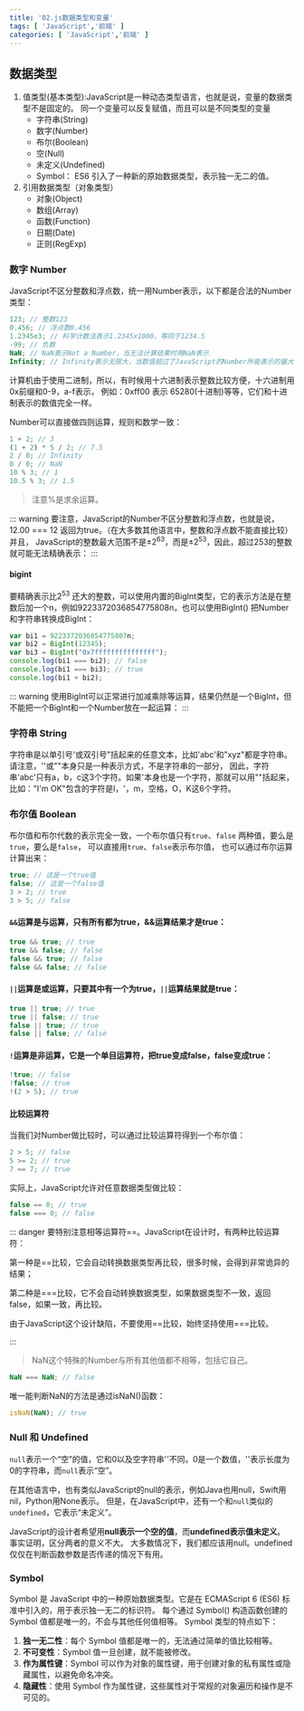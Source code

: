 ```yaml
---
title: '02.js数据类型和变量'
tags: [ 'JavaScript','前端' ]
categories: [ 'JavaScript','前端' ]
---
```


## 数据类型

1. 值类型(基本类型):JavaScript是一种动态类型语言，也就是说，变量的数据类型不是固定的。
   同一个变量可以反复赋值，而且可以是不同类型的变量
    * 字符串(String)
    * 数字(Number)
    * 布尔(Boolean)
    * 空(Null)
    * 未定义(Undefined)
    * Symbol： ES6 引入了一种新的原始数据类型，表示独一无二的值。
2. 引用数据类型（对象类型）
    * 对象(Object)
    * 数组(Array)
    * 函数(Function)
    * 日期(Date)
    * 正则(RegExp)

### 数字 Number

JavaScript不区分整数和浮点数，统一用Number表示，以下都是合法的Number类型：

```js
123; // 整数123
0.456; // 浮点数0.456
1.2345e3; // 科学计数法表示1.2345x1000，等同于1234.5
-99; // 负数
NaN; // NaN表示Not a Number，当无法计算结果时用NaN表示
Infinity; // Infinity表示无限大，当数值超过了JavaScript的Number所能表示的最大值时，就表示为Infinity
```

计算机由于使用二进制，所以，有时候用十六进制表示整数比较方便，十六进制用0x前缀和0-9，a-f表示，
例如：0xff00 表示 65280(十进制)等等，它们和十进制表示的数值完全一样。

Number可以直接做四则运算，规则和数学一致：

```js
1 + 2; // 3
(1 + 2) * 5 / 2; // 7.5
2 / 0; // Infinity
0 / 0; // NaN
10 % 3; // 1
10.5 % 3; // 1.5
```

> 注意%是求余运算。

::: warning
要注意，JavaScript的Number不区分整数和浮点数，也就是说，12.00 === 12 返回为true。（在大多数其他语言中，整数和浮点数不能直接比较）并且，
JavaScript的整数最大范围不是±2<sup>63</sup>，而是±2<sup>53</sup>，因此，超过253的整数就可能无法精确表示：
:::

#### bigint

要精确表示比2<sup>53</sup>
还大的整数，可以使用内置的BigInt类型，它的表示方法是在整数后加一个n，例如9223372036854775808n，也可以使用BigInt()
把Number和字符串转换成BigInt：

```js
var bi1 = 9223372036854775807n;
var bi2 = BigInt(12345);
var bi3 = BigInt("0x7fffffffffffffff");
console.log(bi1 === bi2); // false
console.log(bi1 === bi3); // true
console.log(bi1 + bi2);
```

::: warning
使用BigInt可以正常进行加减乘除等运算，结果仍然是一个BigInt，但不能把一个BigInt和一个Number放在一起运算：
:::

### 字符串 String

字符串是以单引号'或双引号"括起来的任意文本，比如'abc'和"xyz"都是字符串。请注意，''或""本身只是一种表示方式，不是字符串的一部分，
因此，字符串'abc'只有a，b，c这3个字符。如果'本身也是一个字符，那就可以用""括起来，比如："I'm OK"包含的字符是I，'，m，空格，O，K这6个字符。

### 布尔值 Boolean

布尔值和布尔代数的表示完全一致，一个布尔值只有`true`、`false` 两种值，要么是`true`，要么是`false`，
可以直接用`true`、`false`表示布尔值， 也可以通过布尔运算计算出来：

```js
true; // 这是一个true值
false; // 这是一个false值
3 > 2; // true
3 > 5; // false
```

#### `&&`运算是与运算，只有所有都为true，&&运算结果才是true：

```js
true && true; // true
true && false; // false
false && true; // false
false && false; // false
```

#### `||`运算是或运算，只要其中有一个为true，`||`运算结果就是true：

```js
true || true; // true
true || false; // true
false || true; // true
false || false; // false
```

#### `!`运算是非运算，它是一个单目运算符，把true变成false，false变成true：

```js
!true; // false
!false; // true
!(2 > 5); // true
```

#### 比较运算符

当我们对Number做比较时，可以通过比较运算符得到一个布尔值：

```js
2 > 5; // false
5 >= 2; // true
7 == 7; // true
```

实际上，JavaScript允许对任意数据类型做比较：

```js
false == 0; // true
false === 0; // false
```

::: danger
要特别注意相等运算符==。JavaScript在设计时，有两种比较运算符：

第一种是==比较，它会自动转换数据类型再比较，很多时候，会得到非常诡异的结果；

第二种是===比较，它不会自动转换数据类型，如果数据类型不一致，返回false，如果一致，再比较。

由于JavaScript这个设计缺陷，不要使用==比较，始终坚持使用===比较。

:::

> NaN这个特殊的Number与所有其他值都不相等，包括它自己。

```js
NaN === NaN; // false

```

唯一能判断NaN的方法是通过isNaN()函数：

```js
isNaN(NaN); // true
```

### Null 和 Undefined
`null`表示一个“空”的值，它和0以及空字符串''不同，0是一个数值，''表示长度为0的字符串，而`null`表示“空”。

在其他语言中，也有类似JavaScript的null的表示，例如Java也用null，Swift用nil，Python用None表示。
但是，在JavaScript中，还有一个和`null`类似的`undefined`，它表示“未定义”。

JavaScript的设计者希望用**null表示一个空的值**，而**undefined表示值未定义**。
事实证明，区分两者的意义不大。
大多数情况下，我们都应该用null。undefined仅仅在判断函数参数是否传递的情况下有用。

### Symbol
Symbol 是 JavaScript 中的一种原始数据类型。它是在 ECMAScript 6 (ES6) 标准中引入的，用于表示独一无二的标识符。
每个通过 Symbol() 构造函数创建的 Symbol 值都是唯一的，不会与其他任何值相等。
Symbol 类型的特点如下：
1. **独一无二性**：每个 Symbol 值都是唯一的，无法通过简单的值比较相等。 
2. **不可变性**：Symbol 值一旦创建，就不能被修改。 
3. **作为属性键**：Symbol 可以作为对象的属性键，用于创建对象的私有属性或隐藏属性，以避免命名冲突。 
4. **隐藏性**：使用 Symbol 作为属性键，这些属性对于常规的对象遍历和操作是不可见的。
